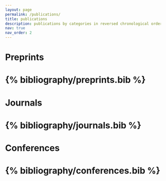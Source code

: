 ```yaml
---
layout: page
permalink: /publications/
title: publications
description: publications by categories in reversed chronological order. generated by jekyll-scholar.
nav: true
nav_order: 2
---
```


<!-- _pages/publications.md -->

<!-- Bibsearch Feature -->

<!-- {% include bib_search.liquid %} -->

<div class="publications">

<h1>Preprints<h1>

{% bibliography/preprints.bib %}

<h1>Journals<h1>

{% bibliography/journals.bib %}

<h1>Conferences<h1>

{% bibliography/conferences.bib %}

</div>
